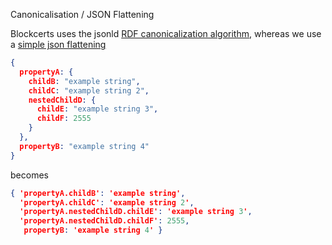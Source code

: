 Canonicalisation / JSON Flattening

Blockcerts uses the jsonld [RDF canonicalization algorithm](http://json-ld.github.io/normalization/spec/index.html), whereas we use a [simple json flattening](https://www.npmjs.com/package/flat)

```JSON
{
  propertyA: {
    childB: "example string",
    childC: "example string 2",
    nestedChildD: {
      childE: "example string 3",
      childF: 2555
    }
  },
  propertyB: "example string 4"
}

```

becomes

```JSON
{ 'propertyA.childB': 'example string',
  'propertyA.childC': 'example string 2',
  'propertyA.nestedChildD.childE': 'example string 3',
  'propertyA.nestedChildD.childF': 2555,
   propertyB: 'example string 4' }
```